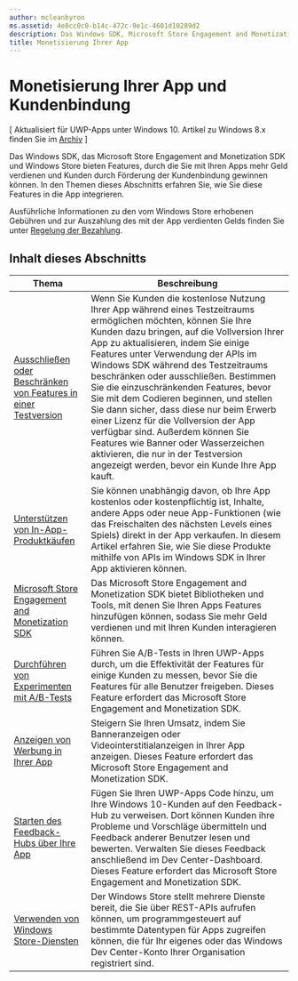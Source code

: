 ```yaml
---
author: mcleanbyron
ms.assetid: 4e8cc0c0-b14c-472c-9e1c-4601d10289d2
description: Das Windows SDK, Microsoft Store Engagement and Monetization SDK und Windows Store bieten viele Features, durch die Sie mit Ihren Apps mehr Geld verdienen und Kunden durch Förderung der Kundenbindung gewinnen können.
title: Monetisierung Ihrer App
---
```


# Monetisierung Ihrer App und Kundenbindung


\[ Aktualisiert für UWP-Apps unter Windows 10. Artikel zu Windows 8.x finden Sie im [Archiv](http://go.microsoft.com/fwlink/p/?linkid=619132) \]

Das Windows SDK, das Microsoft Store Engagement and Monetization SDK und Windows Store bieten Features, durch die Sie mit Ihren Apps mehr Geld verdienen und Kunden durch Förderung der Kundenbindung gewinnen können. In den Themen dieses Abschnitts erfahren Sie, wie Sie diese Features in die App integrieren.

Ausführliche Informationen zu den vom Windows Store erhobenen Gebühren und zur Auszahlung des mit der App verdienten Gelds finden Sie unter [Regelung der Bezahlung](https://msdn.microsoft.com/library/windows/apps/mt148536).

## Inhalt dieses Abschnitts


| Thema                                                                                                       | Beschreibung                 |
|-------------------------------------------------------------------------------------------------------------|-----------------------------|
| [Ausschließen oder Beschränken von Features in einer Testversion](exclude-or-limit-features-in-a-trial-version-of-your-app.md) | Wenn Sie Kunden die kostenlose Nutzung Ihrer App während eines Testzeitraums ermöglichen möchten, können Sie Ihre Kunden dazu bringen, auf die Vollversion Ihrer App zu aktualisieren, indem Sie einige Features unter Verwendung der APIs im Windows SDK während des Testzeitraums beschränken oder ausschließen. Bestimmen Sie die einzuschränkenden Features, bevor Sie mit dem Codieren beginnen, und stellen Sie dann sicher, dass diese nur beim Erwerb einer Lizenz für die Vollversion der App verfügbar sind. Außerdem können Sie Features wie Banner oder Wasserzeichen aktivieren, die nur in der Testversion angezeigt werden, bevor ein Kunde Ihre App kauft. |
| [Unterstützen von In-App-Produktkäufen](enable-in-app-product-purchases.md)                                       | Sie können unabhängig davon, ob Ihre App kostenlos oder kostenpflichtig ist, Inhalte, andere Apps oder neue App-Funktionen (wie das Freischalten des nächsten Levels eines Spiels) direkt in der App verkaufen. In diesem Artikel erfahren Sie, wie Sie diese Produkte mithilfe von APIs im Windows SDK in Ihrer App aktivieren können.    |
| [Microsoft Store Engagement and Monetization SDK](monetize-your-app-with-the-microsoft-store-engagement-and-monetization-sdk.md)      | Das Microsoft Store Engagement and Monetization SDK bietet Bibliotheken und Tools, mit denen Sie Ihren Apps Features hinzufügen können, sodass Sie mehr Geld verdienen und mit Ihren Kunden interagieren können.   |
| [Durchführen von Experimenten mit A/B-Tests](run-app-experiments-with-a-b-testing.md)      |   Führen Sie A/B-Tests in Ihren UWP-Apps durch, um die Effektivität der Features für einige Kunden zu messen, bevor Sie die Features für alle Benutzer freigeben. Dieses Feature erfordert das Microsoft Store Engagement and Monetization SDK.  |
| [Anzeigen von Werbung in Ihrer App](display-ads-in-your-app.md)      |   Steigern Sie Ihren Umsatz, indem Sie Banneranzeigen oder Videointerstitialanzeigen in Ihrer App anzeigen. Dieses Feature erfordert das Microsoft Store Engagement and Monetization SDK.   |
| [Starten des Feedback-Hubs über Ihre App](launch-feedback-hub-from-your-app.md)      |   Fügen Sie Ihren UWP-Apps Code hinzu, um Ihre Windows 10-Kunden auf den Feedback-Hub zu verweisen. Dort können Kunden ihre Probleme und Vorschläge übermitteln und Feedback anderer Benutzer lesen und bewerten. Verwalten Sie dieses Feedback anschließend im Dev Center-Dashboard. Dieses Feature erfordert das Microsoft Store Engagement and Monetization SDK.   |
| [Verwenden von Windows Store-Diensten](using-windows-store-services.md)                                    | Der Windows Store stellt mehrere Dienste bereit, die Sie über REST-APIs aufrufen können, um programmgesteuert auf bestimmte Datentypen für Apps zugreifen können, die für Ihr eigenes oder das Windows Dev Center-Konto Ihrer Organisation registriert sind.    |


<!--HONumber=May16_HO2-->


